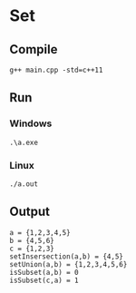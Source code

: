 # Set

## Compile 

```
g++ main.cpp -std=c++11
```

## Run

### Windows

```
.\a.exe
```

### Linux

```
./a.out
```

## Output

```
a = {1,2,3,4,5}
b = {4,5,6}
c = {1,2,3}
setInsersection(a,b) = {4,5}
setUnion(a,b) = {1,2,3,4,5,6}
isSubset(a,b) = 0
isSubset(c,a) = 1
```